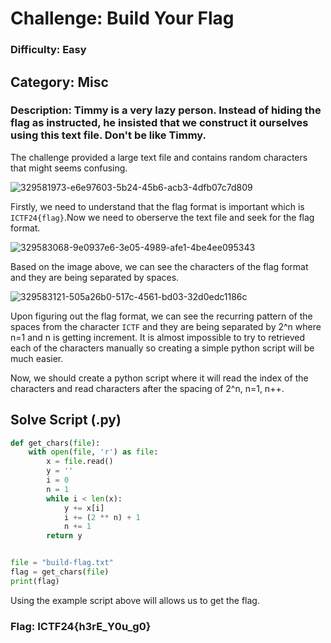 # Challenge: Build Your Flag

### Difficulty: Easy
## Category: Misc
### Description: Timmy is a very lazy person. Instead of hiding the flag as instructed, he insisted that we construct it ourselves using this text file. Don't be like Timmy.

The challenge provided a large text file and contains random characters that might seems confusing. 

![329581973-e6e97603-5b24-45b6-acb3-4dfb07c7d809](https://github.com/emperorpenguincat/Public-Writeups/assets/110463026/4750ef39-b54b-459a-8c08-ab675efc3296)

Firstly, we need to understand that the flag format is important which is `ICTF24{flag}`.Now we need to oberserve the text file and seek for the flag format.

![329583068-9e0937e6-3e05-4989-afe1-4be4ee095343](https://github.com/emperorpenguincat/Public-Writeups/assets/110463026/3a16ed6f-3492-411e-af6a-817e494ea228)

Based on the image above, we can see the characters of the flag format and they are being separated by spaces.

![329583121-505a26b0-517c-4561-bd03-32d0edc1186c](https://github.com/emperorpenguincat/Public-Writeups/assets/110463026/ae64a272-16a4-4163-8bdf-213434e91476)

Upon figuring out the flag format, we can see the recurring pattern of the spaces from the character `ICTF` and they are being separated by 2^n where n=1 and n is getting increment. It is almost impossible to try to retrieved each of the characters manually so creating a simple python script will be much easier.

Now, we should create a python script where it will read the index of the characters and read characters after the spacing of 2^n, n=1, n++.

## Solve Script (.py)
```python
def get_chars(file):
    with open(file, 'r') as file:
        x = file.read()
        y = ''
        i = 0
        n = 1
        while i < len(x):
            y += x[i]
            i += (2 ** n) + 1 
            n += 1
        return y


file = "build-flag.txt" 
flag = get_chars(file)
print(flag)
```

Using the example script above will allows us to get the flag.

### Flag: ICTF24{h3rE_Y0u_g0}

